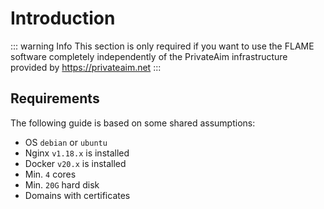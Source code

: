 # Introduction 
::: warning Info
This section is only required if you want to use the FLAME software completely independently of the PrivateAim infrastructure provided by  https://privateaim.net
:::
## Requirements
The following guide is based on some shared assumptions:

- OS `debian` or `ubuntu`
- Nginx `v1.18.x` is installed
- Docker `v20.x` is installed
- Min. `4` cores
- Min. `20G` hard disk
- Domains with certificates
